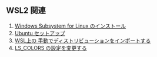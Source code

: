 ## WSL2 関連

1. [Windows Subsystem for Linux のインストール](install-wsl2.md)
1. [Ubuntu セットアップ](setup-ubuntu.md)
1. [WSL上の 手動でディストリビューションをインポートする](import.md)
1. [LS_COLORS の設定を変更する](ls_colors.md)
